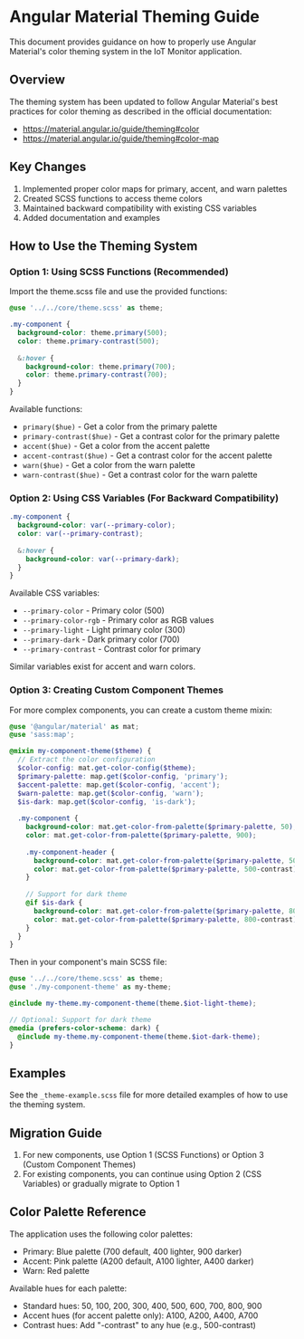 # Angular Material Theming Guide

This document provides guidance on how to properly use Angular Material's color theming system in the IoT Monitor application.

## Overview

The theming system has been updated to follow Angular Material's best practices for color theming as described in the official documentation:
- https://material.angular.io/guide/theming#color
- https://material.angular.io/guide/theming#color-map

## Key Changes

1. Implemented proper color maps for primary, accent, and warn palettes
2. Created SCSS functions to access theme colors
3. Maintained backward compatibility with existing CSS variables
4. Added documentation and examples

## How to Use the Theming System

### Option 1: Using SCSS Functions (Recommended)

Import the theme.scss file and use the provided functions:

```scss
@use '../../core/theme.scss' as theme;

.my-component {
  background-color: theme.primary(500);
  color: theme.primary-contrast(500);
  
  &:hover {
    background-color: theme.primary(700);
    color: theme.primary-contrast(700);
  }
}
```

Available functions:
- `primary($hue)` - Get a color from the primary palette
- `primary-contrast($hue)` - Get a contrast color for the primary palette
- `accent($hue)` - Get a color from the accent palette
- `accent-contrast($hue)` - Get a contrast color for the accent palette
- `warn($hue)` - Get a color from the warn palette
- `warn-contrast($hue)` - Get a contrast color for the warn palette

### Option 2: Using CSS Variables (For Backward Compatibility)

```scss
.my-component {
  background-color: var(--primary-color);
  color: var(--primary-contrast);
  
  &:hover {
    background-color: var(--primary-dark);
  }
}
```

Available CSS variables:
- `--primary-color` - Primary color (500)
- `--primary-color-rgb` - Primary color as RGB values
- `--primary-light` - Light primary color (300)
- `--primary-dark` - Dark primary color (700)
- `--primary-contrast` - Contrast color for primary

Similar variables exist for accent and warn colors.

### Option 3: Creating Custom Component Themes

For more complex components, you can create a custom theme mixin:

```scss
@use '@angular/material' as mat;
@use 'sass:map';

@mixin my-component-theme($theme) {
  // Extract the color configuration
  $color-config: mat.get-color-config($theme);
  $primary-palette: map.get($color-config, 'primary');
  $accent-palette: map.get($color-config, 'accent');
  $warn-palette: map.get($color-config, 'warn');
  $is-dark: map.get($color-config, 'is-dark');
  
  .my-component {
    background-color: mat.get-color-from-palette($primary-palette, 50);
    color: mat.get-color-from-palette($primary-palette, 900);
    
    .my-component-header {
      background-color: mat.get-color-from-palette($primary-palette, 500);
      color: mat.get-color-from-palette($primary-palette, 500-contrast);
    }
    
    // Support for dark theme
    @if $is-dark {
      background-color: mat.get-color-from-palette($primary-palette, 800);
      color: mat.get-color-from-palette($primary-palette, 800-contrast);
    }
  }
}
```

Then in your component's main SCSS file:

```scss
@use '../../core/theme.scss' as theme;
@use './my-component-theme' as my-theme;

@include my-theme.my-component-theme(theme.$iot-light-theme);

// Optional: Support for dark theme
@media (prefers-color-scheme: dark) {
  @include my-theme.my-component-theme(theme.$iot-dark-theme);
}
```

## Examples

See the `_theme-example.scss` file for more detailed examples of how to use the theming system.

## Migration Guide

1. For new components, use Option 1 (SCSS Functions) or Option 3 (Custom Component Themes)
2. For existing components, you can continue using Option 2 (CSS Variables) or gradually migrate to Option 1

## Color Palette Reference

The application uses the following color palettes:

- Primary: Blue palette (700 default, 400 lighter, 900 darker)
- Accent: Pink palette (A200 default, A100 lighter, A400 darker)
- Warn: Red palette

Available hues for each palette:
- Standard hues: 50, 100, 200, 300, 400, 500, 600, 700, 800, 900
- Accent hues (for accent palette only): A100, A200, A400, A700
- Contrast hues: Add "-contrast" to any hue (e.g., 500-contrast)